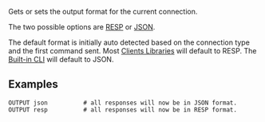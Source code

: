 <!--
layout:  index.html
title:   OUTPUT - Tile38
class:   command
command: output
-->

Gets or sets the output format for the current connection.

The two possible options are [RESP](http://redis.io/topics/protocol) or [JSON](http://www.json.org).

The default format is initially auto detected based on the connection type and the first command sent. Most [Clients Libraries](/clients) will default to RESP. The [Built-in CLI](/topics/command-line-interface/) will default to JSON.


## Examples

```tile38
OUTPUT json          # all responses will now be in JSON format.
OUTPUT resp          # all responses will now be in RESP format.
```

